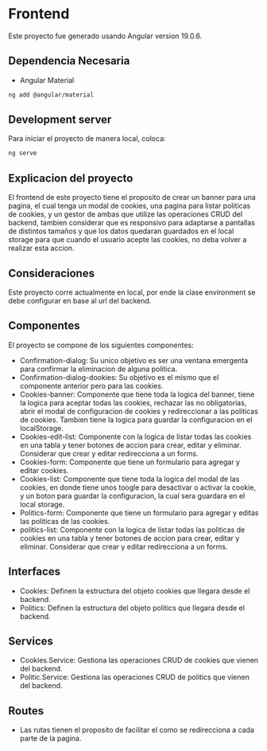 # Frontend

Este proyecto fue generado usando Angular version 19.0.6.

## Dependencia Necesaria

- Angular Material
```bash
ng add @angular/material
```
## Development server

Para iniciar el proyecto de manera local, coloca:

```bash
ng serve
```

## Explicacion del proyecto
El frontend de este proyecto tiene el proposito de crear un banner para una pagina, el cual tenga un modal de cookies, una pagina para listar politicas de cookies, y un gestor de ambas que utilize las operaciones CRUD del backend, tambien considerar que es responsivo para adaptarse a pantallas de distintos tamaños y que los datos quedaran guardados en el local storage para que cuando el usuario acepte las cookies, no deba volver a realizar esta accion.
## Consideraciones
Este proyecto corre actualmente en local, por ende la clase environment se debe configurar en base al url del backend.
## Componentes
El proyecto se compone de los siguientes componentes:
- Confirmation-dialog: Su unico objetivo es ser una ventana emergenta para confirmar la eliminacion de alguna politica.
- Confirmation-dialog-dookies: Su objetivo es el mismo que el componente anterior pero para las cookies.
- Cookies-banner: Componente que tiene toda la logica del banner, tiene la logica para aceptar todas las cookies, rechazar las no obligatorias, abrir el modal de configuracion de cookies y redireccionar a las politicas de cookies. Tambien tiene la logica para guardar la configuracion en el localStorage.
- Cookies-edit-list: Componente con la logica de listar todas las cookies en una tabla y tener botones de accion para crear, editar y eliminar. Considerar que crear y editar redirecciona a un forms.
- Cookies-form: Componente que tiene un formulario para agregar y editar cookies.
- Cookies-list: Componente que tiene toda la logica del modal de las cookies, en donde tiene unos toogle para desactivar o activar la cookie, y un boton para guardar la configuracion, la cual sera guardara en el local storage.
- Politics-form: Componente que tiene un formulario para agregar y editas las politicas de las cookies.
- politics-list: Componente con la logica de listar todas las politicas de cookies en una tabla y tener botones de accion para crear, editar y eliminar. Considerar que crear y editar redirecciona a un forms.
## Interfaces
- Cookies: Definen la estructura del objeto cookies que llegara desde el backend.
- Politics: Definen la estructura del objeto politics que llegara desde el backend.
## Services
- Cookies.Service: Gestiona las operaciones CRUD de cookies que vienen del backend.
- Politic.Service: Gestiona las operaciones CRUD de politics que vienen del backend.
## Routes
- Las rutas tienen el proposito de facilitar el como se redirecciona a cada parte de la pagina.

